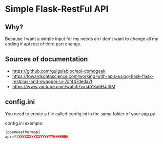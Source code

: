 # Simple Flask-RestFul API

## Why?
Because I want a simple input for my needs an I don't want to change all my coding if api rest of third part change.

## Sources of documentation
 * https://github.com/guiguiabloc/api-domogeek
 * https://towardsdatascience.com/working-with-apis-using-flask-flask-restplus-and-swagger-ui-7cf447deda7f
 * https://www.youtube.com/watch?v=sbYXa6HJJ5M

## config.ini
You need to create a file called config.ini in the same folder of your app.py

config.ini exemple:
````python
[openweathermap]
api=93XXXXXXXXXXYYYYYYHHHHHHH
````